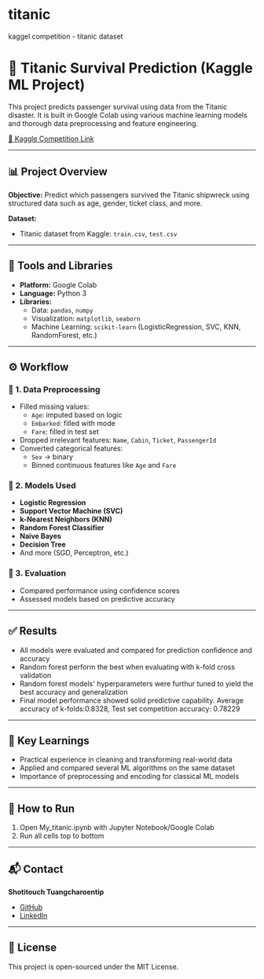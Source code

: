 # titanic
kaggel competition - titanic dataset
# 🚢 Titanic Survival Prediction (Kaggle ML Project)

This project predicts passenger survival using data from the Titanic disaster. It is built in Google Colab using various machine learning models and thorough data preprocessing and feature engineering.

[🔗 Kaggle Competition Link](https://www.kaggle.com/c/titanic)

---

## 📊 Project Overview

**Objective:** Predict which passengers survived the Titanic shipwreck using structured data such as age, gender, ticket class, and more.

**Dataset:**  
- Titanic dataset from Kaggle: `train.csv`, `test.csv`

---

## 🧰 Tools and Libraries

- **Platform:** Google Colab
- **Language:** Python 3
- **Libraries:**  
  - Data: `pandas`, `numpy`  
  - Visualization: `matplotlib`, `seaborn`  
  - Machine Learning: `scikit-learn` (LogisticRegression, SVC, KNN, RandomForest, etc.)

---

## ⚙️ Workflow

### 📌 1. Data Preprocessing
- Filled missing values:
  - `Age`: imputed based on logic
  - `Embarked`: filled with mode
  - `Fare`: filled in test set
- Dropped irrelevant features: `Name`, `Cabin`, `Ticket`, `PassengerId`
- Converted categorical features:
  - `Sex` → binary
  - Binned continuous features like `Age` and `Fare`

### 🤖 2. Models Used
- **Logistic Regression**
- **Support Vector Machine (SVC)**
- **k-Nearest Neighbors (KNN)**
- **Random Forest Classifier**
- **Naive Bayes**
- **Decision Tree**
- And more (SGD, Perceptron, etc.)

### 🧪 3. Evaluation
- Compared performance using confidence scores
- Assessed models based on predictive accuracy

---

## ✅ Results

- All models were evaluated and compared for prediction confidence and accuracy
- Random forest perform the best  when evaluating with k-fold cross validation
- Random forest models' hyperparameters were furthur tuned to yield the best accuracy and generalization
- Final model performance showed solid predictive capability. Average accuracy of k-folds:0.8328, Test set competition accuracy: 0.78229

---

## 🧠 Key Learnings

- Practical experience in cleaning and transforming real-world data
- Applied and compared several ML algorithms on the same dataset
- Importance of preprocessing and encoding for classical ML models

---

## 🚀 How to Run
1. Open My_titanic.ipynb with Jupyter Notebook/Google Colab
2. Run all cells top to bottom

---

## 📬 Contact

**Shotitouch Tuangcharoentip**  
- [GitHub](https://github.com/shotitouch)  
- [LinkedIn](https://linkedin.com/in/shotitouch-tuangcharoentip-b3aa77159)

---

## 📜 License

This project is open-sourced under the MIT License.
